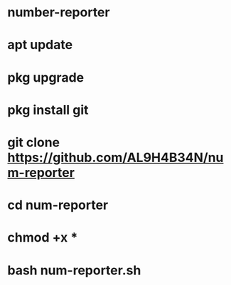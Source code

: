 # number-reporter
# apt update

# pkg upgrade

# pkg install git

# git clone https://github.com/AL9H4B34N/num-reporter

# cd num-reporter

# chmod +x *

# bash num-reporter.sh
